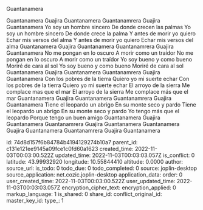 Guantanamera

Guantanamera
Guajira Guantanamera
Guantanamrera
Guajira Guantanamera
Yo soy un hombre sincero
De donde crecen las palmas
Yo soy un hombre sincero
De donde crece la palma
Y antes de morir yo quiero
Echar mis versos del alma
Y antes de morir yo quiero
Echar mis versos del alma
Guantanamera
Guajira Guantanamera
Guantanamrera
Guajira Guantanamera
No me pongan en lo oscuro
A morir como un traídor
No me pongan en lo oscuro
A morir como un traídor
Yo soy bueno y como bueno
Moriré de cara al sol
Yo soy bueno y como bueno
Moriré de cara al sol
Guantanamera
Guajira Guantanamera
Guantanamrera
Guajira Guantanamera
Con los pobres de la tierra
Quiero yo mi suerte echar
Con los pobres de la tierra
Quiero yo mi suerte echar
El arroyo de la sierra
Me complace mas que el mar
El arroyo de la sierra
Me complace más que el mar
Guantanamera
Guajira Guantanamera
Guantanamrera
Guajira Guantanamera
Tiene el leopardo un abrigo
En su monte seco y pardo
Tiene el leopardo un abrigo
En su monte seco y pardo
Yo tengo más que el leopardo
Porque tengo un buen amigo
Guantanamera
Guajira Guantanamera
Guantanamrera
Guajira Guantanamera
Guantanamera
Guajira Guantanamera
Guantanamrera
Guajira Guantanamera


id: 74d8d157f6b84784b4194129274b10a7
parent_id: c131e121ee9145a09fce1c0fd60a1623
created_time: 2022-11-03T00:03:00.522Z
updated_time: 2022-11-03T00:03:03.057Z
is_conflict: 0
latitude: 43.99932920
longitude: 10.55844410
altitude: 0.0000
author: 
source_url: 
is_todo: 0
todo_due: 0
todo_completed: 0
source: joplin-desktop
source_application: net.cozic.joplin-desktop
application_data: 
order: 0
user_created_time: 2022-11-03T00:03:00.522Z
user_updated_time: 2022-11-03T00:03:03.057Z
encryption_cipher_text: 
encryption_applied: 0
markup_language: 1
is_shared: 0
share_id: 
conflict_original_id: 
master_key_id: 
type_: 1